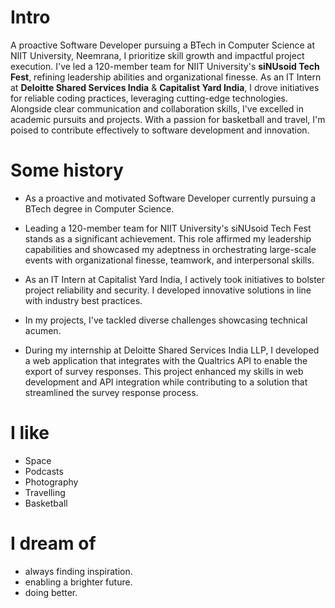 
# Intro

A proactive Software Developer pursuing a BTech in Computer Science at NIIT University, Neemrana, I prioritize skill growth and impactful project execution. I've led a 120-member team for NIIT University's **siNUsoid Tech Fest**, refining leadership abilities and organizational finesse. As an IT Intern at **Deloitte Shared Services India** & **Capitalist Yard India**, I drove initiatives for reliable coding practices, leveraging cutting-edge technologies. Alongside clear communication and collaboration skills, I've excelled in academic pursuits and projects. With a passion for basketball and travel, I'm poised to contribute effectively to software development and innovation.

# Some history

- As a proactive and motivated Software Developer currently pursuing a BTech degree in Computer Science.

- Leading a 120-member team for NIIT University's siNUsoid Tech Fest stands as a significant achievement. This role affirmed my leadership capabilities and showcased my adeptness in orchestrating large-scale events with organizational finesse, teamwork, and interpersonal skills.

- As an IT Intern at Capitalist Yard India, I actively took initiatives to bolster project reliability and security. I developed innovative solutions in line with industry best practices.

- In my projects, I've tackled diverse challenges showcasing technical acumen.

- During my internship at Deloitte Shared Services India LLP, I developed a web application that integrates with the Qualtrics API to enable the export of survey responses. This project enhanced my skills in web development and API integration while contributing to a solution that streamlined the survey response process.

# I like

- Space
- Podcasts
- Photography
- Travelling
- Basketball

# I dream of

- always finding inspiration.
- enabling a brighter future.
- doing better.
